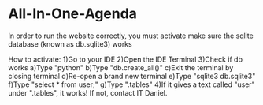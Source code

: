 # All-In-One-Agenda
In order to run the website correctly, you must activate make sure the sqlite database (known as db.sqlite3) works


How to activate:
  1)Go to your IDE
  2)Open the IDE Terminal
  3)Check if db works
    a)Type "python"
    b)Type "db.create_all()"
    c)Exit the terminal by closing terminal
    d)Re-open a brand new terminal
    e)Type "sqlite3 db.sqlite3"
    f)Type "select * from user;"
    g)Type ".tables"
4)If it gives a text called "user" under ".tables", it works! If not, contact IT Daniel.

